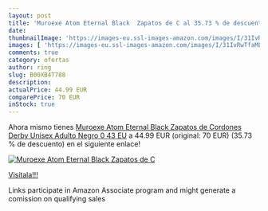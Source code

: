 ```yaml
---
layout: post
title: 'Muroexe Atom Eternal Black  Zapatos de C al 35.73 % de descuento'
date: 
thumbnailImage: 'https://images-eu.ssl-images-amazon.com/images/I/31IvRwTfaML._SL200_.jpg'
images: [ 'https://images-eu.ssl-images-amazon.com/images/I/31IvRwTfaML._SL200_.jpg' ]
comments: true
category: ofertas
author: ring
slug: B00XB4T788
description:
actualPrice: 44.99 EUR
comparePrice: 70 EUR
inStock: true
---
```


Ahora mismo tienes [Muroexe Atom Eternal Black  Zapatos de Cordones Derby Unisex Adulto  Negro 0  43 EU](https://www.amazon.es/dp/B00XB4T788/?tag=tolees-21) a 44.99 EUR (original: 70 EUR) (35.73 %  de descuento) en el siguiente enlace!

[![Muroexe Atom Eternal Black  Zapatos de C](https://images-eu.ssl-images-amazon.com/images/I/31IvRwTfaML._SL200_.jpg)](https://www.amazon.es/dp/B00XB4T788/?tag=tolees-21)

[Visítala!!!](https://www.amazon.es/dp/B00XB4T788/?tag=tolees-21)

Links participate in Amazon Associate program and might generate a comission on qualifying sales
